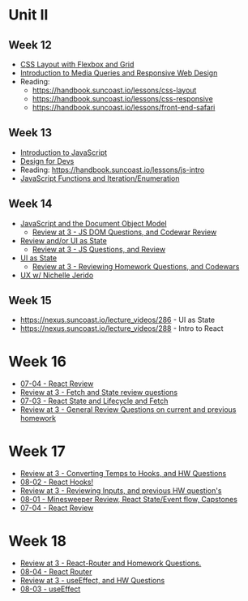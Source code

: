 # Unit II

## Week 12

- [CSS Layout with Flexbox and Grid](https://nexus.suncoast.io/lecture_videos/270)
- [Introduction to Media Queries and Responsive Web Design](https://nexus.suncoast.io/lecture_videos/272)
- Reading:
  - https://handbook.suncoast.io/lessons/css-layout
  - https://handbook.suncoast.io/lessons/css-responsive
  - https://handbook.suncoast.io/lessons/front-end-safari

## Week 13

- [Introduction to JavaScript](https://nexus.suncoast.io/lecture_videos/275)
- [Design for Devs](https://nexus.suncoast.io/lecture_videos/70)
- Reading: https://handbook.suncoast.io/lessons/js-intro
- [JavaScript Functions and Iteration/Enumeration](https://nexus.suncoast.io/lecture_videos/277)

## Week 14

- [JavaScript and the Document Object Model](https://nexus.suncoast.io/lecture_videos/280)
  - [Review at 3 - JS DOM Questions, and Codewar Review](https://nexus.suncoast.io/lecture_videos/281)
- [Review and/or UI as State](https://nexus.suncoast.io/lecture_videos/282)
  - [Review at 3 - JS Questions, and Review](https://nexus.suncoast.io/lecture_videos/283)
- [UI as State](https://nexus.suncoast.io/lecture_videos/286)
  - [Review at 3 - Reviewing Homework Questions, and Codewars](https://nexus.suncoast.io/lecture_videos/287)
- [UX w/ Nichelle Jerido](https://nexus.suncoast.io/lecture_videos/285)

## Week 15

- https://nexus.suncoast.io/lecture_videos/286 - UI as State
- https://nexus.suncoast.io/lecture_videos/288 - Intro to React

# Week 16

- [07-04 - React Review](https://nexus.suncoast.io/lecture_videos/292)
- [Review at 3 - Fetch and State review questions](https://nexus.suncoast.io/lecture_videos/291)
- [07-03 - React State and Lifecycle and Fetch](https://nexus.suncoast.io/lecture_videos/290)
- [Review at 3 - General Review Questions on current and previous homework](https://nexus.suncoast.io/lecture_videos/289)

# Week 17

-   [Review at 3 - Converting Temps to Hooks, and HW Questions](https://nexus.suncoast.io/lecture_videos/296)
-   [08-02 - React Hooks!](https://nexus.suncoast.io/lecture_videos/295)
-   [Review at 3 - Reviewing Inputs, and previous HW question's](https://nexus.suncoast.io/lecture_videos/294)
-   [08-01 - Minesweeper Review, React State/Event flow, Capstones](https://nexus.suncoast.io/lecture_videos/293)
-   [07-04 - React Review](https://nexus.suncoast.io/lecture_videos/292)

# Week 18

- [Review at 3 - React-Router and Homework Questions.](https://nexus.suncoast.io/lecture_videos/300)
- [08-04 - React Router](https://nexus.suncoast.io/lecture_videos/299)
- [Review at 3 - useEffect, and HW Questions](https://nexus.suncoast.io/lecture_videos/298)
- [08-03 - useEffect](https://nexus.suncoast.io/lecture_videos/297)

